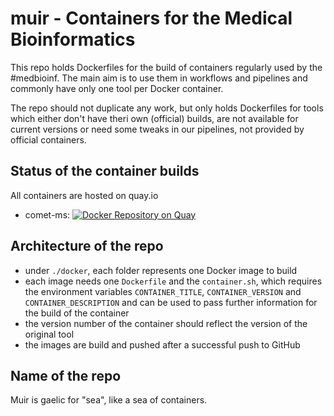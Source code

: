 # muir - Containers for the Medical Bioinformatics

This repo holds Dockerfiles for the build of containers regularly used by the #medbioinf. The main aim is to use them in workflows and pipelines and commonly have only one tool per Docker container.

The repo should not duplicate any work, but only holds Dockerfiles for tools which either don't have theri own (official) builds, are not available for current versions or need some tweaks in our pipelines, not provided by official containers.

## Status of the container builds
All containers are hosted on quay.io

- comet-ms: [![Docker Repository on Quay](https://quay.io/repository/medbioinf/comet-ms/status "Docker Repository on Quay")](https://quay.io/repository/medbioinf/comet-ms)

## Architecture of the repo
- under `./docker`, each folder represents one Docker image to build
- each image needs one `Dockerfile` and the `container.sh`, which requires the environment variables `CONTAINER_TITLE`, `CONTAINER_VERSION` and `CONTAINER_DESCRIPTION` and can be used to pass further information for the build of the container
- the version number of the container should reflect the version of the original tool
- the images are build and pushed after a successful push to GitHub

## Name of the repo
Muir is gaelic for "sea", like a sea of containers.
